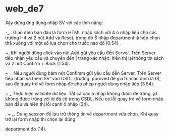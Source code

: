 # web_de7
Xây dựng ứng dụng nhập SV với các tính năng:

-_.. Giao điện ban đâu là form HTML nhập sách với 4 ô nhập liệu cho các trường I-4 vả 2 nút Add và Reset, trong đó
Š nhập đepartment là hộp chọn thả xuông với một số lựa chọn cho trước nào đó (0.54) _

~. Khí người dùng click vào nút Add gửi yêu cầu đến Server. Trên Server tiếp nhận yêu cầu và chuyền đến | trang
xác nhận. hiền thị lại thông tin sách và 2 nút Confirm + Back (1.54).

~__ Nếu người đùng bám nút Confimm gửi yêu cầu đến Server. Trên Server tiếp nhận và thêm SV' vào CSDL (trường.
pproved để giá trị mặc định là 0), sau đó quay trở về form nhập đẻ cho phép người dùng nhập tiếp (3.54).

~ _ Thực hiện validate dữ liệu: Tắt cả các ô nhập không được đẻ trông, ¡d không được trùng với id đã có trong CSDL.
Nếu có lỗi quay trở về form nhập ban đầu và hiển thị lỗi cạnh ô nhập (34).

. ~ _. Dùng session để lưu trữ thông tin về department vừa chọn. Khi quay trở lại form nhập thì chọn lại đúng

department đó (14).
